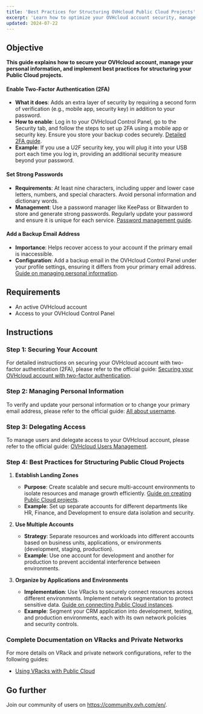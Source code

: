 ```yaml
---
title: 'Best Practices for Structuring OVHcloud Public Cloud Projects'
excerpt: 'Learn how to optimize your OVHcloud account security, manage your personal information, and efficiently structure your Public Cloud projects'
updated: 2024-07-22
---
```


## Objective

**This guide explains how to secure your OVHcloud account, manage your personal information, and implement best practices for structuring your Public Cloud projects.**

#### Enable Two-Factor Authentication (2FA)
- **What it does**: Adds an extra layer of security by requiring a second form of verification (e.g., mobile app, security key) in addition to your password.
- **How to enable**: Log in to your OVHcloud Control Panel, go to the Security tab, and follow the steps to set up 2FA using a mobile app or security key. Ensure you store your backup codes securely. [Detailed 2FA guide](https://support.us.ovhcloud.com/hc/en-us/articles/360013968099-Securing-an-Account-with-Two-Factor-Authentication).
- **Example**: If you use a U2F security key, you will plug it into your USB port each time you log in, providing an additional security measure beyond your password.

#### Set Strong Passwords
- **Requirements**: At least nine characters, including upper and lower case letters, numbers, and special characters. Avoid personal information and dictionary words.
- **Management**: Use a password manager like KeePass or Bitwarden to store and generate strong passwords. Regularly update your password and ensure it is unique for each service. [Password management guide](/pages/account_and_service_management/account_information/manage-ovh-password).

#### Add a Backup Email Address
- **Importance**: Helps recover access to your account if the primary email is inaccessible.
- **Configuration**: Add a backup email in the OVHcloud Control Panel under your profile settings, ensuring it differs from your primary email address. [Guide on managing personal information](pages/account_and_service_management/account_information/all_about_username/).

## Requirements

- An active OVHcloud account
- Access to your OVHcloud Control Panel

## Instructions

### Step 1: Securing Your Account

For detailed instructions on securing your OVHcloud account with two-factor authentication (2FA), please refer to the official guide: [Securing your OVHcloud account with two-factor authentication](/pages/account_and_service_management/account_information/all_about_username).

### Step 2: Managing Personal Information

To verify and update your personal information or to change your primary email address, please refer to the official guide: [All about username](/pages/account_and_service_management/account_information/all_about_username).

### Step 3: Delegating Access

To manage users and delegate access to your OVHcloud account, please refer to the official guide: [OVHcloud Users Management](/pages/account_and_service_management/account_information/ovhcloud-users-management).


### Step 4: Best Practices for Structuring Public Cloud Projects

1. **Establish Landing Zones**
   - **Purpose**: Create scalable and secure multi-account environments to isolate resources and manage growth efficiently. [Guide on creating Public Cloud projects](/pages/public_cloud/compute/create_a_public_cloud_project/).
   - **Example**: Set up separate accounts for different departments like HR, Finance, and Development to ensure data isolation and security.

2. **Use Multiple Accounts**
   - **Strategy**: Separate resources and workloads into different accounts based on business units, applications, or environments (development, staging, production).
   - **Example**: Use one account for development and another for production to prevent accidental interference between environments.

3. **Organize by Applications and Environments**
   - **Implementation**: Use VRacks to securely connect resources across different environments. Implement network segmentation to protect sensitive data. [Guide on connecting Public Cloud instances](/pages/public_cloud/compute/public-cloud-first-steps/).
   - **Example**: Segment your CRM application into development, testing, and production environments, each with its own network policies and security controls.

### Complete Documentation on VRacks and Private Networks

For more details on VRack and private network configurations, refer to the following guides:
- [Using VRacks with Public Cloud](/pages/public_cloud/public_cloud_network_services/getting-started-07-creating-vrack/)

## Go further

Join our community of users on <https://community.ovh.com/en/>.
